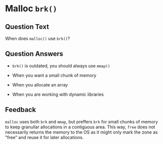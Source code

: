 # Malloc `brk()`

## Question Text

When does `malloc()` use `brk()`?

## Question Answers

- `brk()` is outdated, you should always use `mmap()`

+ When you want a small chunk of memory

- When you allocate an array

- When you are working with dynamic libraries

## Feedback

`malloc` uses both `brk` and `mmap`, but preffers `brk` for small chunks of memory to keep granullar allocations in a contiguous area.
This way, `free` does not necessarily returns the memory to the OS as it might only mark the zone as "free" and reuse it for later allocations.
